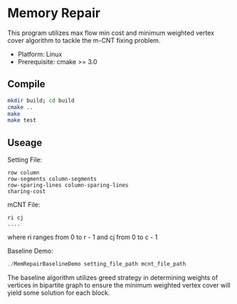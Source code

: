 # Memory Repair

This program utilizes max flow min cost and minimum weighted vertex cover algorithm to tackle the m-CNT fixing problem.

* Platform: Linux
* Prerequisite: cmake >= 3.0

## Compile

```bash
mkdir build; cd build
cmake ..
make
make test
```

## Useage

Setting File:

```
row column
row-segments column-segments
row-sparing-lines column-sparing-lines
sharing-cost
```

mCNT File:

```
ri cj  
....
```
where ri ranges from 0 to r - 1 and cj from 0 to c - 1

Baseline Demo:

```cpp
./MemRepairBaselineDemo setting_file_path mcnt_file_path
```

The baseline algorithm utilizes greed strategy in determining weights of vertices in bipartite graph to ensure the minimum weighted vertex cover will yield some solution for each block.